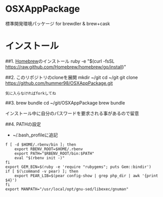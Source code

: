 OSXAppPackage
=============

標準開発環境パッケージ for brewdler &amp; brew+cask

# インストール

##1. [Homebrew](http://brew.sh/index_ja.html)のインストール
    ruby -e "$(curl -fsSL https://raw.github.com/Homebrew/homebrew/go/install)"
    
##2. このリポジトリのcloneを展開
    mkdir ~/git
    cd ~/git
    git clone https://github.com/hummer98/OSXAppPackage.git
    
    気に入らなければforkしてね
    
##3. brew bundle
    cd ~/git/OSXAppPackage
    brew bundle
    
インストール中に自分のパスワードを要求される事があるので留意

##4. PATHの設定
* ~/.bash_profileに追記
```
f [ -d $HOME/.rbenv/bin ]; then
    export RBENV_ROOT=$HOME/.rbenv
    export PATH="$RBENV_ROOT/bin:$PATH"
    eval "$(rbenv init -)"
fi
export GEM_BIN=$(ruby -e 'require "rubygems"; puts Gem::bindir')
if [ $(\command -v pear) ]; then
	export PEAR_LIB=$(pear config-show | grep php_dir | awk '{print $4}')
fi
export MANPATH="/usr/local/opt/gnu-sed/libexec/gnuman"
```
